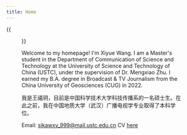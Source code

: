 ```yaml
---
title: Home
---
```


{{<figure src="/images/IMG_9040.JPG" title="Me in Hefei, China, in 2024 Spring" width="550">}}

Welcome to my homepage!
I'm Xiyue Wang. I am a Master's student in the Department of Communication of Science and Technology at the University of Science and Technology of China (USTC), under the supervision of Dr. Mengxiao Zhu. I earned my B.A. degree in Broadcast & TV Journalism from the China University of Geosciences (CUG) in 2022.

我是王禧玥，目前是中国科学技术大学科技传播系的一名硕士生。在此之前，我在中国地质大学（武汉）广播电视学专业取得了本科学位。

Email: <sikawxy_999@mail.ustc.edu.cn>
CV [here](/Users/xiaotiancaidiannao/Desktop/申请材料/CV_1104.pdf)